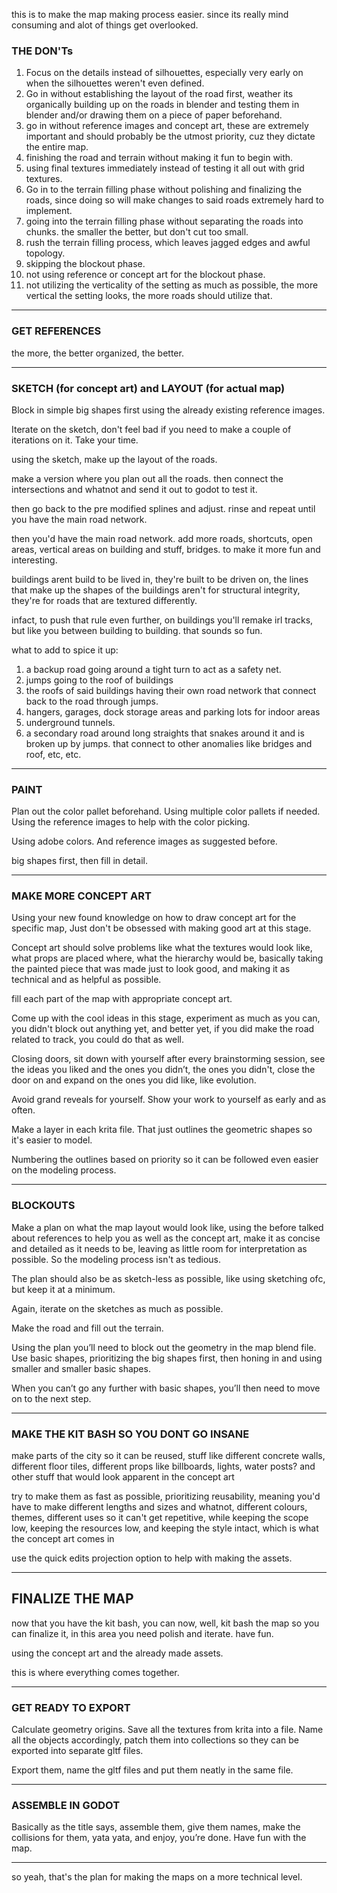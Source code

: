 this is to make the map making process easier. since its really mind consuming and alot of things get overlooked.

### THE DON'Ts

1. Focus on the details instead of silhouettes, especially very early on when the silhouettes weren't even defined.
2. Go in without establishing the layout of the road first, weather its organically building up on the roads in blender and testing them in blender and/or drawing them on a piece of paper beforehand.
3. go in without reference images and concept art, these are extremely important and should probably be the utmost priority, cuz they dictate the entire map.
4. finishing the road and terrain without making it fun to begin with.
5. using final textures immediately instead of testing it all out with grid textures.
6. Go in to the terrain filling phase without polishing and finalizing the roads, since doing so will make changes to said roads extremely hard to implement.
7. going into the terrain filling phase without separating the roads into chunks. the smaller the better, but don't cut too small.
8. rush the terrain filling process, which leaves jagged edges and awful topology.
9. skipping the blockout phase.
10. not using reference or concept art for the blockout phase.
11. not utilizing the verticality of the setting as much as possible, the more vertical the setting looks, the more roads should utilize that.

---


### GET REFERENCES

the more, the better organized, the better.

---


### SKETCH (for concept art) and LAYOUT (for actual map)

Block in simple big shapes first using the already existing reference images.

Iterate on the sketch, don't feel bad if you need to make a couple of iterations on it. Take your time.


using the sketch, make up the layout of the roads.

make a version where you plan out all the roads.
then connect the intersections and whatnot and send it out to godot to test it.

then go back to the pre modified splines and adjust.
rinse and repeat until you have the main road network.

then you'd have the main road network. add more roads, shortcuts, open areas, vertical areas on building and stuff, bridges. to make it more fun and interesting.

buildings arent build to be lived in, they're built to be driven on, the lines that make up the shapes of the buildings aren't for structural integrity, they're for roads that are textured differently.

infact, to push that rule even further, on buildings you'll remake irl tracks, but like you between building to building. that sounds so fun.

what to add to spice it up:
1. a backup road going around a tight turn to act as a safety net.
2. jumps going to the roof of buildings
3. the roofs of said buildings having their own road network that connect back to the road through jumps.
4. hangers, garages, dock storage areas and parking lots for indoor areas
5. underground tunnels.
6. a secondary road around long straights that snakes around it and is broken up by jumps. that connect to other anomalies like bridges and roof, etc, etc.

---


### PAINT

Plan out the color pallet beforehand. Using multiple color pallets if needed. Using the reference images to help with the color picking.

Using adobe colors. And reference images as suggested before.

big shapes first, then fill in detail.


---


### MAKE MORE CONCEPT ART

Using your new found knowledge on how to draw concept art for the specific map, Just don't be obsessed with making good art at this stage.

Concept art should solve problems like what the textures would look like, what props are placed where, what the hierarchy would be, basically taking the painted piece that was made just to look good, and making it as technical and as helpful as possible.

fill each part of the map with appropriate concept art.

Come up with the cool ideas in this stage, experiment as much as you can, you didn't block out anything yet, and better yet, if you did make the road related to track, you could do that as well.

Closing doors, sit down with yourself after every brainstorming session, see the ideas you liked and the ones you didn’t, the ones you didn't, close the door on and expand on the ones you did like, like evolution.

Avoid grand reveals for yourself. Show your work to yourself as early and as often.

Make a layer in each krita file. That just outlines the geometric shapes so it's easier to model.

Numbering the outlines based on priority so it can be followed even easier on the modeling process.

---


### BLOCKOUTS

Make a plan on what the map layout would look like, using the before talked about references to help you as well as the concept art, make it as concise and detailed as it needs to be, leaving as little room for interpretation as possible. So the modeling process isn't as tedious.

The plan should also be as sketch-less as possible, like using sketching ofc, but keep it at a minimum.

Again, iterate on the sketches as much as possible.

Make the road and fill out the terrain.

Using the plan you’ll need to block out the geometry in the map blend file. Use basic shapes, prioritizing the big shapes first, then honing in and using smaller and smaller basic shapes.

When you can’t go any further with basic shapes, you’ll then need to move on to the next step.



---

### MAKE THE KIT BASH SO YOU DONT GO INSANE

make parts of the city so it can be reused, stuff like different concrete walls, different floor tiles, different props like billboards, lights, water posts? and other stuff that would look apparent in the concept art

try to make them as fast as possible, prioritizing reusability, meaning you'd have to make different lengths and sizes and whatnot, different colours, themes, different uses so it can't get repetitive, while keeping the scope low, keeping the resources low, and keeping the style intact, which is what the concept art comes in

use the quick edits projection option to help with making the assets.

---

## FINALIZE THE MAP

now that you have the kit bash, you can now, well, kit bash the map so you can finalize it, in this area you need polish and iterate. have fun.

using the concept art and the already made assets.

this is where everything comes together.

---
### GET READY TO EXPORT

Calculate geometry origins. Save all the textures from krita into a file. Name all the objects accordingly, patch them into collections so they can be exported into separate gltf files.

Export them, name the gltf files and put them neatly in the same file.

---

### ASSEMBLE IN GODOT

Basically as the title says, assemble them, give them names, make the collisions for them, yata yata, and enjoy, you’re done. Have fun with the map.

---

so yeah, that's the plan for making the maps on a more technical level.

